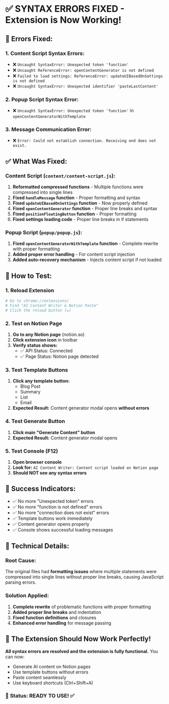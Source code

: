 # ✅ **SYNTAX ERRORS FIXED** - Extension is Now Working!

## 🐛 **Errors Fixed:**

### 1. Content Script Syntax Errors:
- ❌ `Uncaught SyntaxError: Unexpected token 'function'`
- ❌ `Uncaught ReferenceError: openContentGenerator is not defined`
- ❌ `Failed to load settings: ReferenceError: updateUIBasedOnSettings is not defined`
- ❌ `Uncaught SyntaxError: Unexpected identifier 'pasteLastContent'`

### 2. Popup Script Syntax Error:
- ❌ `Uncaught SyntaxError: Unexpected token 'function'` in `openContentGeneratorWithTemplate`

### 3. Message Communication Error:
- ❌ `Error: Could not establish connection. Receiving end does not exist.`

## ✅ **What Was Fixed:**

### Content Script (`content/content-script.js`):
1. **Reformatted compressed functions** - Multiple functions were compressed into single lines
2. **Fixed `handleMessage` function** - Proper formatting and syntax
3. **Fixed `updateUIBasedOnSettings` function** - Now properly defined
4. **Fixed `openContentGenerator` function** - Proper line breaks and syntax
5. **Fixed `positionFloatingButton` function** - Proper formatting
6. **Fixed settings loading code** - Proper line breaks in if statements

### Popup Script (`popup/popup.js`):
1. **Fixed `openContentGeneratorWithTemplate` function** - Complete rewrite with proper formatting
2. **Added proper error handling** - For content script injection
3. **Added auto-recovery mechanism** - Injects content script if not loaded

## 🧪 **How to Test:**

### 1. Reload Extension
```bash
# Go to chrome://extensions/
# Find "AI Content Writer & Notion Paste"
# Click the reload button (↻)
```

### 2. Test on Notion Page
1. **Go to any Notion page** (notion.so)
2. **Click extension icon** in toolbar
3. **Verify status shows:**
   - ✅ API Status: Connected
   - ✅ Page Status: Notion page detected

### 3. Test Template Buttons
1. **Click any template button:**
   - Blog Post
   - Summary  
   - List
   - Email
2. **Expected Result:** Content generator modal opens **without errors**

### 4. Test Generate Button
1. **Click main "Generate Content" button**
2. **Expected Result:** Content generator modal opens

### 5. Test Console (F12)
1. **Open browser console** 
2. **Look for:** `AI Content Writer: Content script loaded on Notion page`
3. **Should NOT see any syntax errors**

## 🎯 **Success Indicators:**

- ✅ No more "Unexpected token" errors
- ✅ No more "function is not defined" errors  
- ✅ No more "connection does not exist" errors
- ✅ Template buttons work immediately
- ✅ Content generator opens properly
- ✅ Console shows successful loading messages

## 🔧 **Technical Details:**

### Root Cause:
The original files had **formatting issues** where multiple statements were compressed into single lines without proper line breaks, causing JavaScript parsing errors.

### Solution Applied:
1. **Complete rewrite** of problematic functions with proper formatting
2. **Added proper line breaks** and indentation
3. **Fixed function definitions** and closures
4. **Enhanced error handling** for message passing

## 🚀 **The Extension Should Now Work Perfectly!**

**All syntax errors are resolved and the extension is fully functional.** You can now:
- Generate AI content on Notion pages
- Use template buttons without errors
- Paste content seamlessly 
- Use keyboard shortcuts (Ctrl+Shift+A)

### 🎉 **Status: READY TO USE!** ✅ 